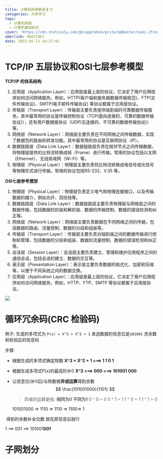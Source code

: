 ```yaml
---
title: 计算机网络期末复习
categories: 大学学习
tags:
  - 计算机网络
  - 计算机基础知识
cover: 'https://cdn.staticaly.com/gh/apprehen/pciture@master/suki.2fvnxvyatwys.webp'
abbrlink: 4b6174b7
date: 2023-05-13 14:27:01
---
```


# TCP/IP 五层协议和OSI七层参考模型

**TCP/IP 的体系结构**

1. 应用层（Application Layer）：应用层是最上层的协议，它决定了用户应用程序如何访问网络服务。例如，HTTP(客户端和服务器数据传输规范)、FTP(文件传输协议)、SMTP(电子邮件传输协议) 等协议都属于应用层协议。
2. 传输层（Transport Layer）：传输层主要负责提供端到端的可靠数据传输服务。其中最常用的协议是传输控制协议（TCP(面向连接的、可靠的数据传输协议)），还有用户数据报协议（UDP(无连接的、不可靠的数据传输协议)）等。
3. 网络层（Network Layer）：网络层主要负责在不同网络之间传输数据，实现了数据包的路由和转发功能。其中最常用的协议是互联网协议（IP）。
4. 数据链路层（Data Link Layer）：数据链路层负责在相邻节点之间传输数据，将物理层提供的比特流转换成帧（Frame）进行传输。常用的协议包括以太网（Ethernet）、无线局域网（Wi-Fi）等。
5. 物理层（Physical Layer）：物理层主要负责将比特流转换成电信号或光信号等物理形式进行传输。常用的协议包括RS-232、V.35 等。

**OSI七层参考模型**

1. 物理层（Physical Layer）：物理层负责定义电气和物理连接接口，以及传输数据的媒介，例如光纤、双绞线等。
2. 数据链路层（Data Link Layer）：数据链路层主要负责物理层与网络层之间的数据传输，包括数据的封装和解封装、数据的传输控制、数据的错误检测和纠正等。
3. 网络层（Network Layer）：网络层主要负责数据在不同网络之间的传输，包括数据的路由、流量控制、数据的分段和组装等。
4. 传输层（Transport Layer）：传输层主要负责对端到端之间的数据传输进行控制和管理，包括数据的分段和组装、数据的流量控制、数据的错误检测和纠正等。
5. 会话层（Session Layer）：会话层主要负责建立、管理和维护应用程序之间的通信会话，包括会话的建立、数据的交互等。
6. 表示层（Presentation Layer）：表示层主要负责数据的格式化、加密和压缩等，以便于不同系统之间的数据交换。
7. 应用层（Application Layer）：应用层是最上层的协议，它决定了用户应用程序如何访问网络服务。例如，HTTP、FTP、SMTP 等协议都属于应用层协议。

![](https://cdn.staticaly.com/gh/apprehen/pciture@master/计算机网络图片.1h0xry453jk0.webp)

# **循环冗余码(CRC 检验码)**

例子: 生成的多项式为 `P(x) = X^3 + X^2 + 1`  发送数据的信息位是`101001` 求余数和检验后的信息码

步骤:  

- 根据生成的多项式确定除数
  **X^3 + X^2 + 1   ===>  1 1 0 1**

- 根据生成多项式P(x)的最高阶补0
  **X^3 ===> 000 ===> 101001 000**

- 让信息位(补0后)与除数做**异或运算**得到余数
  $$
  \frac{101001000}{1101}
  $$

  > 异或的运算是指: **相同为0 不同为1**
  > 0 ^ 0  = 0
  > 0 ^ 1  = 1
  > 1 ^ 0  = 1
  > 1 ^ 1 = 0

  101001000  => 1110 => 1110 => 1100=> 1

​	得到的余数补全位数 放在原信息后就行

1  ==> 001 ==> 101001**001** 

# 子网划分
